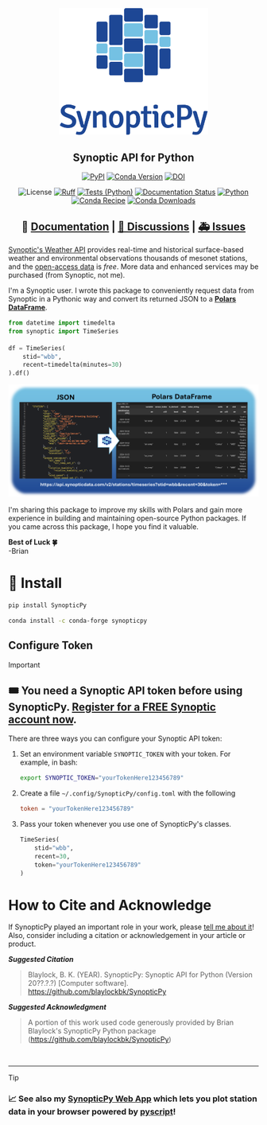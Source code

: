 <div
    align='center'
>

<picture>
  <source media="(prefers-color-scheme: dark)" srcset="https://raw.githubusercontent.com/blaylockbk/SynopticPy/refs/heads/56-rewrite-using-polars/docs/_static/SynopticPy_white.svg">
  <source media="(prefers-color-scheme: light)" srcset="https://raw.githubusercontent.com/blaylockbk/SynopticPy/refs/heads/56-rewrite-using-polars/docs/_static/SynopticPy_blue.svg">
  <img alt="Shows a black logo in light color mode and a white one in dark color mode." src="https://raw.githubusercontent.com/blaylockbk/SynopticPy/refs/heads/56-rewrite-using-polars/docs/_static/SynopticPy_blue.svg" width=300>
</picture>

## Synoptic API for Python

<!-- Badges -->

[![PyPI](https://img.shields.io/pypi/v/SynopticPy)](https://pypi.python.org/pypi/SynopticPy/)
[![Conda Version](https://img.shields.io/conda/vn/conda-forge/synopticpy.svg)](https://anaconda.org/conda-forge/synopticpy)
[![DOI](https://zenodo.org/badge/288617886.svg)](https://zenodo.org/badge/latestdoi/288617886)

![License](https://img.shields.io/github/license/blaylockbk/SynopticPy)
[![Ruff](https://img.shields.io/endpoint?url=https://raw.githubusercontent.com/astral-sh/ruff/main/assets/badge/v2.json)](https://github.com/astral-sh/ruff)
[![Tests (Python)](https://github.com/blaylockbk/SynopticPy/actions/workflows/tests-python.yml/badge.svg)](https://github.com/blaylockbk/SynopticPy/actions/workflows/tests-python.yml)
[![Documentation Status](https://readthedocs.org/projects/synopticpy/badge/?version=latest)](https://synopticpy.readthedocs.io/?badge=latest)
[![Python](https://img.shields.io/pypi/pyversions/SynopticPy.svg)](https://pypi.org/project/SynopticPy/)
[![Conda Recipe](https://img.shields.io/badge/recipe-synopticpy-green.svg)](https://anaconda.org/conda-forge/synopticpy)
[![Conda Downloads](https://img.shields.io/conda/dn/conda-forge/synopticpy.svg)](https://anaconda.org/conda-forge/synopticpy)

<!-- (Badges) -->

## 📘 [Documentation](https://synopticpy.readthedocs.io/) | [💬 Discussions](https://github.com/blaylockbk/SynopticPy/discussions) | [🚑 Issues](https://github.com/blaylockbk/SynopticPy/issues)

</div>

[Synoptic's Weather API](https://synopticdata.com/weatherapi/) provides real-time and historical surface-based weather and environmental observations thousands of mesonet stations, and the [open-access data](https://synopticdata.com/pricing/open-access-pricing/) is _free_. More data and enhanced services may be purchased (from Synoptic, not me).

I'm a Synoptic user. I wrote this package to conveniently request data from Synoptic in a Pythonic way and convert its returned JSON to a **[Polars DataFrame](https://docs.pola.rs/user-guide/getting-started/)**.

```python
from datetime import timedelta
from synoptic import TimeSeries

df = TimeSeries(
    stid="wbb",
    recent=timedelta(minutes=30)
).df()
```

![alt text](docs/_static/json_to_polars.png)

I'm sharing this package to improve my skills with Polars and gain more experience in building and maintaining open-source Python packages. If you came across this package, I hope you find it valuable.

**Best of Luck 🍀**  
-Brian

# 🐍 Install

```bash
pip install SynopticPy
```

```bash
conda install -c conda-forge synopticpy
```

## Configure Token

> [!IMPORTANT]
>
> ## 🎟️ You need a Synoptic API token before using SynopticPy. [Register for a FREE Synoptic account now](https://customer.synopticdata.com/).

There are three ways you can configure your Synoptic API token:

1. Set an environment variable `SYNOPTIC_TOKEN` with your token. For example, in bash:
   ```bash
   export SYNOPTIC_TOKEN="yourTokenHere123456789"
   ```
1. Create a file `~/.config/SynopticPy/config.toml` with the following
   ```toml
   token = "yourTokenHere123456789"
   ```
1. Pass your token whenever you use one of SynopticPy's classes.
   ```python
   TimeSeries(
       stid="wbb",
       recent=30,
       token="yourTokenHere123456789"
   )
   ```

# How to Cite and Acknowledge

If SynopticPy played an important role in your work, please [tell me about it](https://github.com/blaylockbk/SynopticPY/discussions/categories/show-and-tell)! Also, consider including a citation or acknowledgement in your article or product.

**_Suggested Citation_**

> Blaylock, B. K. (YEAR). SynopticPy: Synoptic API for Python (Version 20??.?.?) [Computer software]. https://github.com/blaylockbk/SynopticPy

**_Suggested Acknowledgment_**

> A portion of this work used code generously provided by Brian Blaylock's SynopticPy Python package (https://github.com/blaylockbk/SynopticPy)

<br>
<hr>

> [!TIP]
>
> ### 📈 See also my [SynopticPy Web App](https://blaylockbk.github.io/SynopticPy) which lets you plot station data in your browser powered by [pyscript](https://pyscript.net/)!
